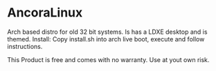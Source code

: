 # AncoraLinux
Arch based distro for old 32 bit systems. Is has a LDXE desktop and is themed.
Install: Copy install.sh into arch live boot, execute and follow instructions.

This Product is free and comes with no warranty. Use at yout own risk.
